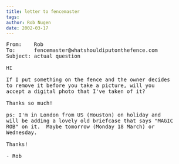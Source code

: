 ```yaml
---
title: letter to fencemaster
tags: 
author: Rob Nugen
date: 2002-03-17
---
```


<pre>
From:    Rob
To:      fencemaster@whatshouldiputonthefence.com
Subject: actual question

HI

If I put something on the fence and the owner decides
to remove it before you take a picture, will you
accept a digital photo that I've taken of it?

Thanks so much!

ps: I'm in London from US (Houston) on holiday and
will be adding a lovely old briefcase that says "MAGIC
ROB" on it.  Maybe tomorrow (Monday 18 March) or
Wednesday.

Thanks!   

- Rob
</pre>
